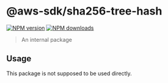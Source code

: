 # @aws-sdk/sha256-tree-hash

[![NPM version](https://img.shields.io/npm/v/@aws-sdk/sha256-tree-hash/beta.svg)](https://www.npmjs.com/package/@aws-sdk/sha256-tree-hash)
[![NPM downloads](https://img.shields.io/npm/dm/@aws-sdk/sha256-tree-hash.svg)](https://www.npmjs.com/package/@aws-sdk/sha256-tree-hash)

> An internal package

## Usage

This package is not supposed to be used directly.
